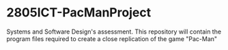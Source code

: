 # 2805ICT-PacManProject
Systems and Software Design's assessment.
This repository will contain the program files required to create a close replication of the game "Pac-Man"
